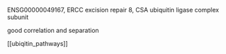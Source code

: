 ENSG00000049167, ERCC excision repair 8, CSA ubiquitin ligase complex subunit

good correlation and separation

[[ubiqitin_pathways]]